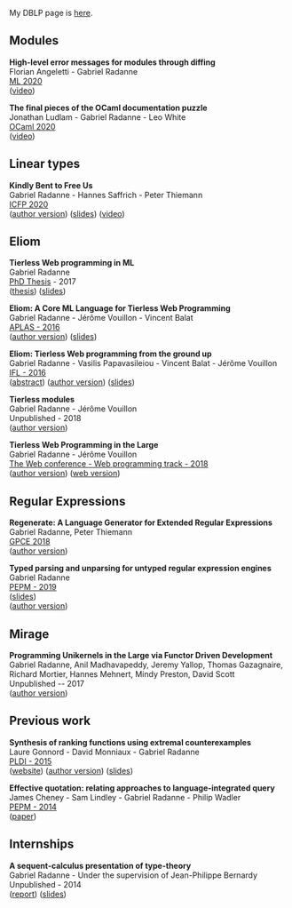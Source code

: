 
My DBLP page is [here][DBLP].

[DBLP]: http://dblp.uni-trier.de/pers/hd/r/Radanne:Gabriel

## Modules

**High-level error messages for modules through diffing**  
Florian Angeletti - Gabriel Radanne  
[ML 2020](https://icfp20.sigplan.org/details/mlfamilyworkshop-2020-papers/3/High-level-error-messages-for-modules-through-diffing)  
([video](https://www.youtube.com/watch?v=n3eS-yuSJ_U))

**The final pieces of the OCaml documentation puzzle**  
Jonathan Ludlam - Gabriel Radanne - Leo White  
[OCaml 2020](https://icfp20.sigplan.org/details/ocaml-2020-papers/4/The-final-pieces-of-the-OCaml-documentation-puzzle)  
([video](https://www.youtube.com/watch?v=wVyZ-KveN-w))

## Linear types

**Kindly Bent to Free Us**  
Gabriel Radanne - Hannes Saffrich - Peter Thiemann  
[ICFP 2020](https://icfp20.sigplan.org/details/icfp-2020-papers/25/Kindly-Bent-to-Free-Us)  
([author version](https://arxiv.org/abs/1908.09681))
([slides](papers/affe/slides-icfp.pdf))
([video](https://www.youtube.com/watch?v=i9wgeX7e-nc&t=2580s))

## Eliom

**Tierless Web programming in ML**  
Gabriel Radanne  
[PhD Thesis](phdthesis.html) - 2017  
([thesis](papers/phdthesis.pdf))
([slides](papers/talk_phdthesis.pdf))

**Eliom: A Core ML Language for Tierless Web Programming**  
Gabriel Radanne - Jérôme Vouillon - Vincent Balat  
[APLAS - 2016](http://soict.hust.edu.vn/~aplas2016/)  
([author version](https://hal.archives-ouvertes.fr/hal-01349774))
([slides](papers/eliom/talk_aplas.pdf))

**Eliom: Tierless Web programming from the ground up**  
Gabriel Radanne - Vasilis Papavasileiou - Vincent Balat - Jérôme Vouillon  
[IFL - 2016](https://dtai.cs.kuleuven.be/events/ifl2016/)  
([abstract](papers/eliom/ifl_abstract.pdf))
([author version](https://hal.archives-ouvertes.fr/hal-01407898))
([slides](https://hal.archives-ouvertes.fr/hal-01407898/file/slides.pdf))

**Tierless modules**  
Gabriel Radanne - Jérôme Vouillon  
Unpublished - 2018  
([author version](https://hal.archives-ouvertes.fr/hal-01485362))

**Tierless Web Programming in the Large**  
Gabriel Radanne - Jérôme Vouillon  
[The Web conference - Web programming track - 2018](https://www2018.thewebconf.org/)  
([author version](papers/eliom/web2018.pdf))
([web version](http://delivery.acm.org/10.1145/3190000/3185953/p681-radanne.html?ip=132.230.195.187&id=3185953&acc=OPENTOC&key=2BA2C432AB83DA15%2E4191B95BD496D1F1%2E4D4702B0C3E38B35%2E4DD68F0663C025AA&__acm__=1525446033_336a85ca56d736713a7dc47b3aa5df19#))

## Regular Expressions

**Regenerate: A Language Generator for Extended Regular Expressions**  
Gabriel Radanne, Peter Thiemann  
[GPCE 2018](https://conf.researchr.org/track/gpce-2018/gpce-2018)  
([author version](papers/regenerate/gpce18.pdf))  

**Typed parsing and unparsing for untyped regular expression engines**  
Gabriel Radanne  
[PEPM - 2019](https://popl19.sigplan.org/track/pepm-2019-papers)  
([slides](papers/tyre/talk_pepm.pdf))  
([author version](papers/tyre/tyre_paper.pdf))

## Mirage

**Programming Unikernels in the Large via Functor Driven Development**  
Gabriel Radanne, Anil Madhavapeddy, Jeremy Yallop, Thomas Gazagnaire,
Richard Mortier, Hannes Mehnert, Mindy Preston, David Scott  
Unpublished -- 2017  
([author version](https://arxiv.org/abs/1905.02529))

## Previous work

**Synthesis of ranking functions using extremal counterexamples**  
Laure Gonnord - David Monniaux - Gabriel Radanne  
[PLDI - 2015](http://conf.researchr.org/home/pldi2015)  
([website](http://termite-analyser.github.io/))
([author version](https://hal.archives-ouvertes.fr/hal-01144622))
([slides](papers/termite_long.pdf))

**Effective quotation: relating approaches to language-integrated query**  
James Cheney - Sam Lindley - Gabriel Radanne - Philip Wadler  
[PEPM - 2014](http://www.program-transformation.org/PEPM14)  
([paper](http://homepages.inf.ed.ac.uk/slindley/papers/effquot.pdf))

## Internships

**A sequent-calculus presentation of type-theory**  
Gabriel Radanne - Under the supervision of Jean-Philippe Bernardy  
Unpublished - 2014  
([report](papers/seqstyle/report.pdf))
([slides](papers/seqstyle/talk.pdf))
